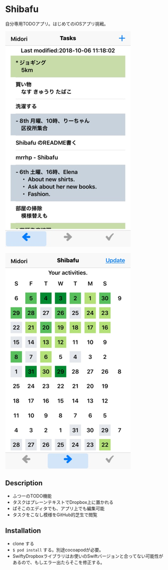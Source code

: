 
Shibafu
===

自分専用TODOアプリ。はじめてのiOSアプリ挑戦。

![1](media/Shibafu_1.jpg)

![2](media/Shibafu_2.jpg)

## Description

- ふつーのTODO機能
- タスクはプレーンテキストでDropbox上に置かれる
- ぱそこのエディタでも、アプリ上でも編集可能
- タスクをこなし模様をGitHub的芝生で閲覧

## Installation

- clone する
- `$ pod install` する。別途cocoapodが必要。
- SwiftyDropboxライブラリはお使いのSwiftバージョンと合ってない可能性があるので、もしエラー出たらそこを修正する。
